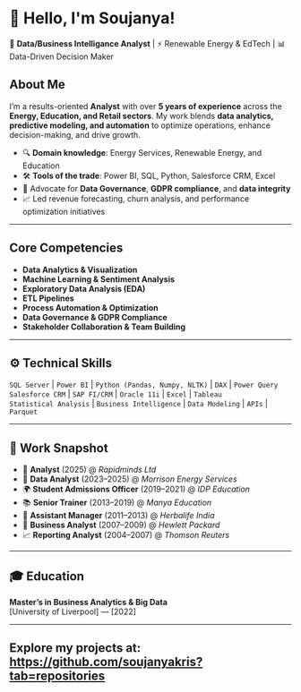 # 👋 Hello, I'm Soujanya!

🎯 **Data/Business Intelligance Analyst** | ⚡ Renewable Energy & EdTech | 📊 Data-Driven Decision Maker  

## About Me

I’m a results-oriented **Analyst** with over **5 years of experience** across the **Energy, Education, and Retail sectors**. My work blends **data analytics, predictive modeling, and automation** to optimize operations, enhance decision-making, and drive growth.

- 🔍 **Domain knowledge**: Energy Services, Renewable Energy, and Education
- 🛠️ **Tools of the trade**: Power BI, SQL, Python, Salesforce CRM, Excel
- 🔐 Advocate for **Data Governance**, **GDPR compliance**, and **data integrity**
- 📈 Led revenue forecasting, churn analysis, and performance optimization initiatives

---

## Core Competencies

- **Data Analytics & Visualization**
- **Machine Learning & Sentiment Analysis**
- **Exploratory Data Analysis (EDA)**
- **ETL Pipelines**
- **Process Automation & Optimization**
- **Data Governance & GDPR Compliance**
- **Stakeholder Collaboration & Team Building**

---

## ⚙️ Technical Skills

`SQL Server` | `Power BI` | `Python (Pandas, Numpy, NLTK)` | `DAX` | `Power Query`  
`Salesforce CRM` | `SAP FI/CRM` | `Oracle 11i` | `Excel` | `Tableau`  
`Statistical Analysis` | `Business Intelligence` | `Data Modeling` | `APIs` | `Parquet`

---

## 🧾 Work Snapshot

- 🔌 **Analyst** (2025) @ *Rapidminds Ltd*  
- 🔋 **Data Analyst** (2023–2025) @ *Morrison Energy Services*  
- 🌍 **Student Admissions Officer** (2019–2021) @ *IDP Education*  
- 📚 **Senior Trainer** (2013–2019) @ *Manya Education*  
- 🧪 **Assistant Manager** (2011–2013) @ *Herbalife India*  
- 🏢 **Business Analyst** (2007–2009) @ *Hewlett Packard*  
- 📈 **Reporting Analyst** (2004–2007) @ *Thomson Reuters*  

---

## 🎓 Education

**Master’s in Business Analytics & Big Data**  
[University of Liverpool] — [2022]

---

## Explore my projects at: https://github.com/soujanyakris?tab=repositories
